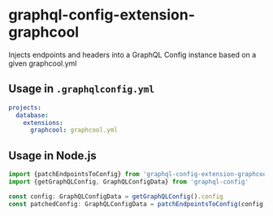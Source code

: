 # graphql-config-extension-graphcool
Injects endpoints and headers into a GraphQL Config instance based on a given graphcool.yml

## Usage in `.graphqlconfig.yml`
```yml
projects:
  database:
    extensions:
      graphcool: graphcool.yml
```

## Usage in Node.js

```ts
import {patchEndpointsToConfig} from 'graphql-config-extension-graphcool'
import {getGraphQLConfig, GraphQLConfigData} from 'graphql-config'

const config: GraphQLConfigData = getGraphQLConfig().config
const patchedConfig: GraphQLConfigData = patchEndpointsToConfig(config, process.cwd())
```
